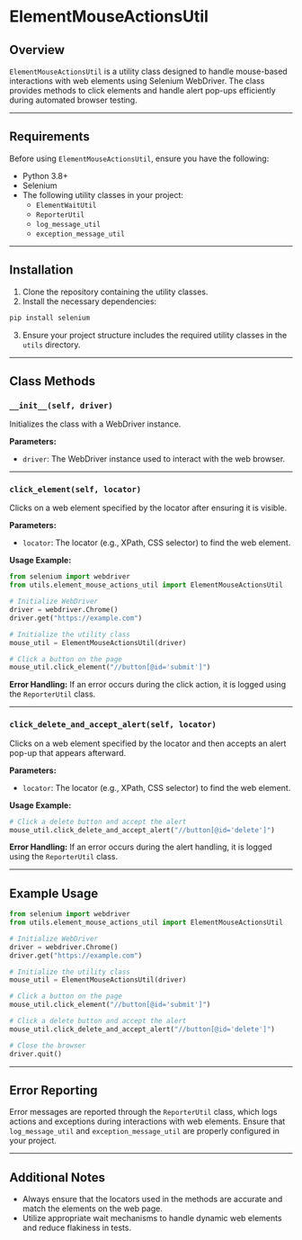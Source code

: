 # ElementMouseActionsUtil

## Overview
`ElementMouseActionsUtil` is a utility class designed to handle mouse-based interactions with web elements using Selenium WebDriver. The class provides methods to click elements and handle alert pop-ups efficiently during automated browser testing.

---

## Requirements

Before using `ElementMouseActionsUtil`, ensure you have the following:

- Python 3.8+
- Selenium
- The following utility classes in your project:
  - `ElementWaitUtil`
  - `ReporterUtil`
  - `log_message_util`
  - `exception_message_util`

---

## Installation

1. Clone the repository containing the utility classes.
2. Install the necessary dependencies:

```bash
pip install selenium
```

3. Ensure your project structure includes the required utility classes in the `utils` directory.

---

## Class Methods

### `__init__(self, driver)`
Initializes the class with a WebDriver instance.

**Parameters:**
- `driver`: The WebDriver instance used to interact with the web browser.

---

### `click_element(self, locator)`
Clicks on a web element specified by the locator after ensuring it is visible.

**Parameters:**
- `locator`: The locator (e.g., XPath, CSS selector) to find the web element.

**Usage Example:**
```python
from selenium import webdriver
from utils.element_mouse_actions_util import ElementMouseActionsUtil

# Initialize WebDriver
driver = webdriver.Chrome()
driver.get("https://example.com")

# Initialize the utility class
mouse_util = ElementMouseActionsUtil(driver)

# Click a button on the page
mouse_util.click_element("//button[@id='submit']")
```

**Error Handling:**
If an error occurs during the click action, it is logged using the `ReporterUtil` class.

---

### `click_delete_and_accept_alert(self, locator)`
Clicks on a web element specified by the locator and then accepts an alert pop-up that appears afterward.

**Parameters:**
- `locator`: The locator (e.g., XPath, CSS selector) to find the web element.

**Usage Example:**
```python
# Click a delete button and accept the alert
mouse_util.click_delete_and_accept_alert("//button[@id='delete']")
```

**Error Handling:**
If an error occurs during the alert handling, it is logged using the `ReporterUtil` class.

---

## Example Usage

```python
from selenium import webdriver
from utils.element_mouse_actions_util import ElementMouseActionsUtil

# Initialize WebDriver
driver = webdriver.Chrome()
driver.get("https://example.com")

# Initialize the utility class
mouse_util = ElementMouseActionsUtil(driver)

# Click a button on the page
mouse_util.click_element("//button[@id='submit']")

# Click a delete button and accept the alert
mouse_util.click_delete_and_accept_alert("//button[@id='delete']")

# Close the browser
driver.quit()
```

---

## Error Reporting
Error messages are reported through the `ReporterUtil` class, which logs actions and exceptions during interactions with web elements. Ensure that `log_message_util` and `exception_message_util` are properly configured in your project.

---

## Additional Notes
- Always ensure that the locators used in the methods are accurate and match the elements on the web page.
- Utilize appropriate wait mechanisms to handle dynamic web elements and reduce flakiness in tests.

